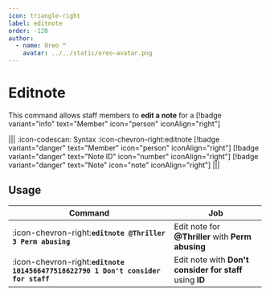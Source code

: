 ```yaml
---
icon: triangle-right
label: editnote
order: -120
author:
  - name: Oreo ™
    avatar: ../../static/oreo-avatar.png
---
```


# Editnote

This command allows staff members to **edit a note** for a [!badge variant="info" text="Member" icon="person" iconAlign="right"]

||| :icon-codescan: Syntax
:icon-chevron-right:editnote [!badge variant="danger" text="Member" icon="person" iconAlign="right"] [!badge variant="danger" text="Note ID" icon="number" iconAlign="right"] [!badge variant="danger" text="Note" icon="note" iconAlign="right"]
|||

## Usage

| Command                                                                           | Job                                                      |
| --------------------------------------------------------------------------------- | -------------------------------------------------------- |
| :icon-chevron-right:**`editnote @Thriller 3 Perm abusing`**                       | Edit note for **@Thriller** with **Perm abusing**        |
| :icon-chevron-right:**`editnote 1014566477518622790 1 Don't consider for staff`** | Edit note with **Don't consider for staff** using **ID** |
